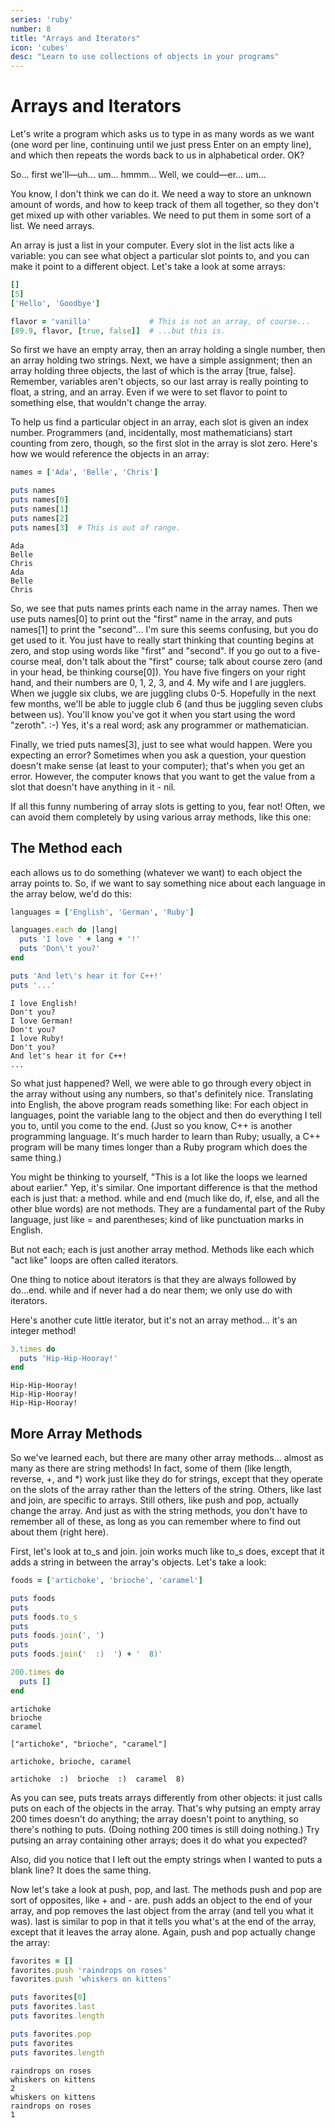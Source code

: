 ```yaml
---
series: 'ruby'
number: 8
title: "Arrays and Iterators"
icon: 'cubes'
desc: "Learn to use collections of objects in your programs"
---
```

# Arrays and Iterators

Let's write a program which asks us to type in as many words as we want (one word per line, continuing until we just press Enter on an empty line), and which then repeats the words back to us in alphabetical order. OK?

So... first we'll—uh... um... hmmm... Well, we could—er... um...

You know, I don't think we can do it. We need a way to store an unknown amount of words, and how to keep track of them all together, so they don't get mixed up with other variables. We need to put them in some sort of a list. We need arrays.

An array is just a list in your computer. Every slot in the list acts like a variable: you can see what object a particular slot points to, and you can make it point to a different object. Let's take a look at some arrays:

~~~~ ruby
[]
[5]
['Hello', 'Goodbye']

flavor = 'vanilla'             # This is not an array, of course...
[89.9, flavor, [true, false]]  # ...but this is.
~~~~

So first we have an empty array, then an array holding a single number, then an array holding two strings. Next, we have a simple assignment; then an array holding three objects, the last of which is the array [true, false]. Remember, variables aren't objects, so our last array is really pointing to float, a string, and an array. Even if we were to set flavor to point to something else, that wouldn't change the array.

To help us find a particular object in an array, each slot is given an index number. Programmers (and, incidentally, most mathematicians) start counting from zero, though, so the first slot in the array is slot zero. Here's how we would reference the objects in an array:

~~~~ ruby
names = ['Ada', 'Belle', 'Chris']

puts names
puts names[0]
puts names[1]
puts names[2]
puts names[3]  # This is out of range.
~~~~

~~~~ text
Ada
Belle
Chris
Ada
Belle
Chris

~~~~

So, we see that puts names prints each name in the array names. Then we use puts names[0] to print out the "first" name in the array, and  puts names[1] to print the "second"... I'm sure this seems confusing, but you do get used to it. You just have to really start thinking that counting begins at zero, and stop using words like "first" and "second". If you go out to a five-course meal, don't talk about the "first" course; talk about course zero (and in your head, be thinking course[0]). You have five fingers on your right hand, and their numbers are 0, 1, 2, 3, and 4. My wife and I are jugglers. When we juggle six clubs, we are juggling clubs 0-5. Hopefully in the next few months, we'll be able to juggle club 6 (and thus be juggling seven clubs between us). You'll know you've got it when you start using the word "zeroth". :-) Yes, it's a real word; ask any programmer or mathematician.

Finally, we tried puts names[3], just to see what would happen. Were you expecting an error? Sometimes when you ask a question, your question doesn't make sense (at least to your computer); that's when you get an error. However, the computer knows that you want to get the value from a slot that doesn't have anything in it - nil.

If all this funny numbering of array slots is getting to you, fear not! Often, we can avoid them completely by using various array methods, like this one:

## The Method each

each allows us to do something (whatever we want) to each object the array points to. So, if we want to say something nice about each language in the array below, we'd do this:

~~~~ ruby
languages = ['English', 'German', 'Ruby']

languages.each do |lang|
  puts 'I love ' + lang + '!'
  puts 'Don\'t you?'
end

puts 'And let\'s hear it for C++!'
puts '...'
~~~~

~~~~ text
I love English!
Don't you?
I love German!
Don't you?
I love Ruby!
Don't you?
And let's hear it for C++!
...
~~~~

So what just happened? Well, we were able to go through every object in the array without using any numbers, so that's definitely nice. Translating into English, the above program reads something like: For each object in languages, point the variable lang to the object and then do everything I tell you to, until you come to the end. (Just so you know, C++ is another programming language. It's much harder to learn than Ruby; usually, a C++ program will be many times longer than a Ruby program which does the same thing.)

You might be thinking to yourself, "This is a lot like the loops we learned about earlier." Yep, it's similar. One important difference is that the method each is just that: a method.  while and end (much like do, if, else, and all the other  blue words) are not methods. They are a fundamental part of the Ruby language, just like = and parentheses; kind of like punctuation marks in English.

But not each; each is just another array method. Methods like each which "act like" loops are often called iterators.

One thing to notice about iterators is that they are always followed by do...end. while and if never had a do near them; we only use do with iterators.

Here's another cute little iterator, but it's not an array method... it's an integer method!

~~~~ ruby
3.times do
  puts 'Hip-Hip-Hooray!'
end
~~~~

~~~~ text
Hip-Hip-Hooray!
Hip-Hip-Hooray!
Hip-Hip-Hooray!
~~~~

## More Array Methods

So we've learned each, but there are many other array methods... almost as many as there are string methods! In fact, some of them (like length, reverse, +, and \*) work just like they do for strings, except that they operate on the slots of the array rather than the letters of the string. Others, like last and join, are specific to arrays. Still others, like push and pop, actually change the array. And just as with the string methods, you don't have to remember all of these, as long as you can remember where to find out about them (right here).

First, let's look at to_s and join.  join works much like to_s does, except that it adds a string in between the array's objects. Let's take a look:

~~~~ ruby
foods = ['artichoke', 'brioche', 'caramel']

puts foods
puts
puts foods.to_s
puts
puts foods.join(', ')
puts
puts foods.join('  :)  ') + '  8)'

200.times do
  puts []
end
~~~~

~~~~ text
artichoke
brioche
caramel

["artichoke", "brioche", "caramel"]

artichoke, brioche, caramel

artichoke  :)  brioche  :)  caramel  8)
~~~~

As you can see, puts treats arrays differently from other objects: it just calls puts on each of the objects in the array. That's why putsing an empty array 200 times doesn't do anything; the array doesn't point to anything, so there's nothing to puts. (Doing nothing 200 times is still doing nothing.) Try putsing an array containing other arrays; does it do what you expected?

Also, did you notice that I left out the empty strings when I wanted to puts a blank line? It does the same thing.

Now let's take a look at push, pop, and last. The methods push and pop are sort of opposites, like + and - are.  push adds an object to the end of your array, and pop removes the last object from the array (and tell you what it was).  last is similar to pop in that it tells you what's at the end of the array, except that it leaves the array alone. Again, push and pop actually change the array:

~~~~ ruby
favorites = []
favorites.push 'raindrops on roses'
favorites.push 'whiskers on kittens'

puts favorites[0]
puts favorites.last
puts favorites.length

puts favorites.pop
puts favorites
puts favorites.length
~~~~

~~~~ text
raindrops on roses
whiskers on kittens
2
whiskers on kittens
raindrops on roses
1
~~~~
